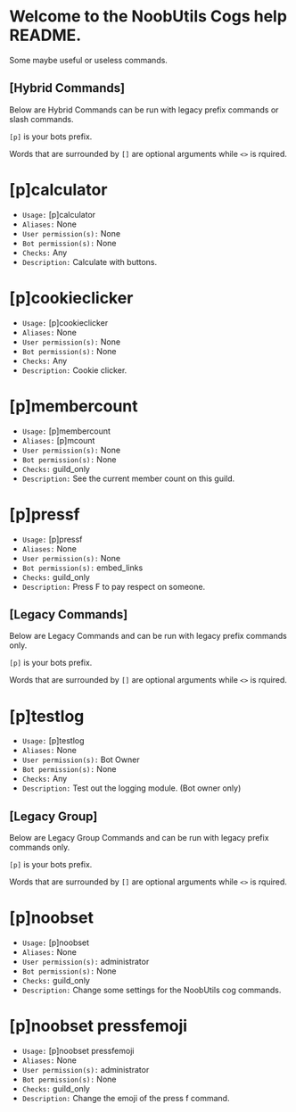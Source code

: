 # Welcome to the NoobUtils Cogs help README.

Some maybe useful or useless commands.

## [Hybrid Commands] 
Below are Hybrid Commands can be run with legacy prefix commands or slash commands.

`[p]` is your bots prefix.

Words that are surrounded by `[]` are optional arguments while `<>` is rquired.

# [p]calculator
 - `Usage:` [p]calculator
 - `Aliases:` None
 - `User permission(s):` None
 - `Bot permission(s):` None
 - `Checks:` Any
 - `Description:` Calculate with buttons.

# [p]cookieclicker
 - `Usage:` [p]cookieclicker
 - `Aliases:` None
 - `User permission(s):` None
 - `Bot permission(s):` None
 - `Checks:` Any
 - `Description:` Cookie clicker.

# [p]membercount
 - `Usage:` [p]membercount
 - `Aliases:` [p]mcount
 - `User permission(s):` None
 - `Bot permission(s):` None
 - `Checks:` guild_only
 - `Description:` See the current member count on this guild.

# [p]pressf
 - `Usage:` [p]pressf <member>
 - `Aliases:` None
 - `User permission(s):` None
 - `Bot permission(s):` embed_links
 - `Checks:` guild_only
 - `Description:` Press F to pay respect on someone.

## [Legacy Commands]
Below are Legacy Commands and can be run with legacy prefix commands only.

`[p]` is your bots prefix.

Words that are surrounded by `[]` are optional arguments while `<>` is rquired.

# [p]testlog
 - `Usage:` [p]testlog <anything>
 - `Aliases:` None
 - `User permission(s):` Bot Owner
 - `Bot permission(s):` None
 - `Checks:` Any
 - `Description:` Test out the logging module. (Bot owner only)

## [Legacy Group]
Below are Legacy Group Commands and can be run with legacy prefix commands only.

`[p]` is your bots prefix.

Words that are surrounded by `[]` are optional arguments while `<>` is rquired.

# [p]noobset
 - `Usage:` [p]noobset <subcommand>
 - `Aliases:` None
 - `User permission(s):` administrator
 - `Bot permission(s):` None
 - `Checks:` guild_only
 - `Description:` Change some settings for the NoobUtils cog commands.

# [p]noobset pressfemoji
 - `Usage:` [p]noobset pressfemoji <emoji>
 - `Aliases:` None
 - `User permission(s):` administrator
 - `Bot permission(s):` None
 - `Checks:` guild_only
 - `Description:` Change the emoji of the press f command.
